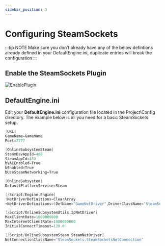 ```yaml
---
sidebar_position: 3
---
```


# Configuring SteamSockets

:::tip NOTE
Make sure you don’t already have any of the below defintions already defined in your DefaultEngine.ini, duplicate entries will break the configuration
:::

## Enable the SteamSockets Plugin
![EnablePlugin](https://eeldev.com/wp-content/uploads/2020/05/a9a7ad65808f63e5ff1e6dfaa72eebd4.png)

## DefaultEngine.ini
Edit your **DefaultEngine.ini** configuration file located in the Project\Config directory. The example below is all you need for a basic SteamSockets setup.
```c
[URL]
GameName=GameName
Port=7777

[OnlineSubsystemSteam]
SteamDevAppId=480
SteamAppId=480
bVACEnabled=True
bEnabled=True
bUseSteamNetworking=True

[OnlineSubsystem]
DefaultPlatformService=Steam

[/Script/Engine.Engine]
!NetDriverDefinitions=ClearArray
+NetDriverDefinitions=(DefName="GameNetDriver",DriverClassName="SteamSockets.SteamSocketsNetDriver",DriverClassNameFallback="OnlineSubsystemUtils.IpNetDriver")

[/Script/OnlineSubsystemUtils.IpNetDriver]
MaxClientRate=1000000000
MaxInternetClientRate=1000000000
InitialConnectTimeout=120.0

[/Script/OnlineSubsystemSteam.SteamNetDriver]
NetConnectionClassName="SteamSockets.SteamSocketsNetConnection"
```